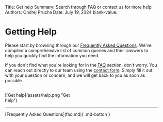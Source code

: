 Title:   Get help
Summary: Search through FAQ or contact us for more help
Authors: Ondrej Prucha
Date:    July 19, 2024
blank-value:


# Getting Help



Please start by browsing through our [Frequently Asked Questions](faq.md). We've compiled a comprehensive list of common queries and their answers to help you quickly find the information you need.

If you don't find what you're looking for in the [FAQ](faq.md) section, don't worry. You can reach out directly to our team using the [contact form](contact.md). Simply fill it out with your question or concern, and we will get back to you as soon as possible.

<br />

<div style='width: 50%' class="center" markdown>
![Get help](assets/help.png "Get help")
</div>


----


<div class="center" markdown>
[Frequently Asked Questions](faq.md){ .md-button }
</div>

<br />